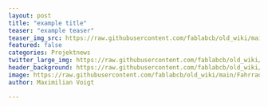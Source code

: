 ```yaml
---
layout: post
title: "example title"
teaser: "example teaser"
teaser_img_src: https://raw.githubusercontent.com/fablabcb/old_wiki/main/Fahrradpumpstation_Standort.JPG
featured: false
categories: Projektnews
twitter_large_img: https://raw.githubusercontent.com/fablabcb/old_wiki/main/Fahrradpumpstation_Standort.JPG
header_background: https://raw.githubusercontent.com/fablabcb/old_wiki/main/Fahrradpumpstation_Standort.JPG
image: https://raw.githubusercontent.com/fablabcb/old_wiki/main/Fahrradpumpstation_Standort.JPG
author: Maximilian Voigt

---
```


